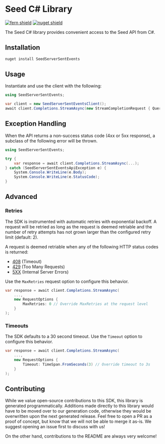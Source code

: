 # Seed C# Library

[![fern shield](https://img.shields.io/badge/%F0%9F%8C%BF-Built%20with%20Fern-brightgreen)](https://buildwithfern.com?utm_source=github&utm_medium=github&utm_campaign=readme&utm_source=Seed%2FC%23)
[![nuget shield](https://img.shields.io/nuget/v/SeedServerSentEvents)](https://nuget.org/packages/SeedServerSentEvents)

The Seed C# library provides convenient access to the Seed API from C#.

## Installation

```sh
nuget install SeedServerSentEvents
```

## Usage

Instantiate and use the client with the following:

```csharp
using SeedServerSentEvents;

var client = new SeedServerSentEventsClient();
await client.Completions.StreamAsync(new StreamCompletionRequest { Query = "foo" });
```

## Exception Handling

When the API returns a non-success status code (4xx or 5xx response), a subclass of the following error
will be thrown.

```csharp
using SeedServerSentEvents;

try {
    var response = await client.Completions.StreamAsync(...);
} catch (SeedServerSentEventsApiException e) {
    System.Console.WriteLine(e.Body);
    System.Console.WriteLine(e.StatusCode);
}
```

## Advanced

### Retries

The SDK is instrumented with automatic retries with exponential backoff. A request will be retried as long
as the request is deemed retriable and the number of retry attempts has not grown larger than the configured
retry limit (default: 2).

A request is deemed retriable when any of the following HTTP status codes is returned:

- [408](https://developer.mozilla.org/en-US/docs/Web/HTTP/Status/408) (Timeout)
- [429](https://developer.mozilla.org/en-US/docs/Web/HTTP/Status/429) (Too Many Requests)
- [5XX](https://developer.mozilla.org/en-US/docs/Web/HTTP/Status/500) (Internal Server Errors)

Use the `MaxRetries` request option to configure this behavior.

```csharp
var response = await client.Completions.StreamAsync(
    ...,
    new RequestOptions {
        MaxRetries: 0 // Override MaxRetries at the request level
    }
);
```

### Timeouts

The SDK defaults to a 30 second timeout. Use the `Timeout` option to configure this behavior.

```csharp
var response = await client.Completions.StreamAsync(
    ...,
    new RequestOptions {
        Timeout: TimeSpan.FromSeconds(3) // Override timeout to 3s
    }
);
```

## Contributing

While we value open-source contributions to this SDK, this library is generated programmatically.
Additions made directly to this library would have to be moved over to our generation code,
otherwise they would be overwritten upon the next generated release. Feel free to open a PR as
a proof of concept, but know that we will not be able to merge it as-is. We suggest opening
an issue first to discuss with us!

On the other hand, contributions to the README are always very welcome!
